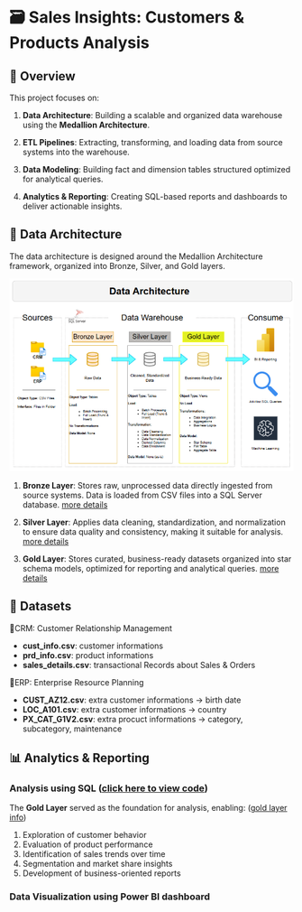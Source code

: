 # 🗃️ Sales Insights: Customers & Products Analysis

## 📖 Overview

This project focuses on:

1. **Data Architecture**: Building a scalable and organized data warehouse using the **Medallion Architecture**.

2. **ETL Pipelines**:  Extracting, transforming, and loading data from source systems into the warehouse.

3. **Data Modeling**: Building fact and dimension tables structured optimized for analytical queries.

4. **Analytics & Reporting**: Creating SQL-based reports and dashboards to deliver actionable insights. 

## 🧱 Data Architecture
The data architecture is designed around the Medallion Architecture framework, organized into Bronze, Silver, and Gold layers.

![Data Architecture](docs/Data_Architecture.png)

1. **Bronze Layer**: Stores raw, unprocessed data directly ingested from source systems. Data is loaded from CSV files into a SQL Server database. [more details](scripts/bronze/BRONZE.md)

2. **Silver Layer**: Applies data cleaning, standardization, and normalization to ensure data quality and consistency, making it suitable for analysis. [more details](scripts/silver/SILVER.md)

3. **Gold Layer**: Stores curated, business-ready datasets organized into star schema models, optimized for reporting and analytical queries. [more details](scripts/gold/GOLD.md)

## 📂 Datasets
🔹CRM: Customer Relationship Management
- **cust_info.csv**: customer informations
- **prd_info.csv**: product informations
- **sales_details.csv**: transactional Records about Sales & Orders

🔹ERP: Enterprise Resource Planning
- **CUST_AZ12.csv**: extra customer informations → birth date 
- **LOC_A101.csv**: extra customer informations → country
- **PX_CAT_G1V2.csv**: extra procuct informations → category, subcategory, maintenance

## 📊 Analytics & Reporting

### Analysis using SQL ([click here to view code](scripts/_data_analysis))
The **Gold Layer** served as the foundation for analysis, enabling: ([gold layer info](docs/Gold_Info.md))
1. Exploration of customer behavior  
2. Evaluation of product performance  
3. Identification of sales trends over time  
4.  Segmentation and market share insights  
5.  Development of business-oriented reports  
    

### Data Visualization using Power BI dashboard





